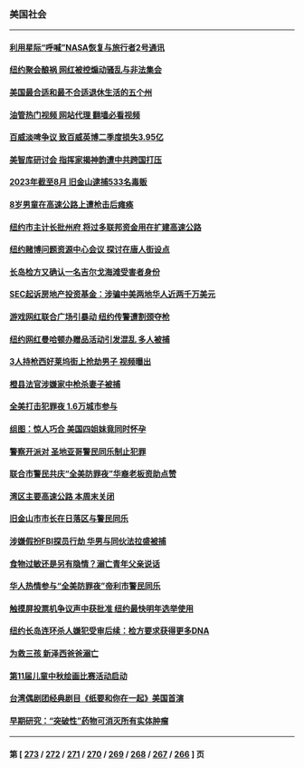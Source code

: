 ### 美国社会
---
#### [利用星际“呼喊”NASA恢复与旅行者2号通讯](../../pages/ncid1078160/n14048746.md?08060845) 
#### [纽约聚会酿祸 网红被控煽动骚乱与非法集会](../../pages/ncid1078160/n14048729.md?08060845) 
#### [美国最合适和最不合适退休生活的五个州](../../pages/ncid1078160/n14048665.md?08060845) 
#### [油管热门视频 网站代理 翻墙必看视频](http://138.2.39.72:81/youtube.html?epic-marker?08060845)
#### [百威淡啤争议 致百威英博二季度损失3.95亿](../../pages/ncid1078160/n14048639.md?08060845) 
#### [美智库研讨会 指挥家揭神韵遭中共跨国打压](../../pages/ncid1078160/n14048476.md?08060845) 
#### [2023年截至8月 旧金山逮捕533名毒贩](../../pages/ncid1078160/n14048488.md?08060845) 
#### [8岁男童在高速公路上遭枪击后瘫痪](../../pages/ncid1078160/n14048502.md?08060845) 
#### [纽约市主计长批州府 将过多联邦资金用在扩建高速公路](../../pages/ncid1078160/n14048411.md?08060845) 
#### [纽约赌博问题资源中心会议 探讨在唐人街设点](../../pages/ncid1078160/n14048441.md?08060845) 
#### [长岛检方又确认一名吉尔戈海滩受害者身份](../../pages/ncid1078160/n14048417.md?08060845) 
#### [SEC起诉房地产投资基金：涉骗中美两地华人近两千万美元](../../pages/ncid1078160/n14048419.md?08060845) 
#### [游戏网红联合广场引暴动 纽约传警遭割颈夺枪](../../pages/ncid1078160/n14048366.md?08060845) 
#### [纽约网红曼哈顿办赠品活动引发混乱 多人被捕](../../pages/ncid1078160/n14048274.md?08060845) 
#### [3人持枪西好莱坞街上抢劫男子 视频曝出](../../pages/ncid1078160/n14048318.md?08060845) 
#### [橙县法官涉嫌家中枪杀妻子被捕](../../pages/ncid1078160/n14048295.md?08060845) 
#### [全美打击犯罪夜 1.6万城市参与](../../pages/ncid1078160/n14048233.md?08060845) 
#### [组图：惊人巧合 美国四姐妹竟同时怀孕](../../pages/ncid1078160/n14047944.md?08060845) 
#### [警察开派对 圣地亚哥警民同乐制止犯罪](../../pages/ncid1078160/n14047930.md?08060845) 
#### [联合市警民共庆“全美防罪夜”华裔老板资助点赞](../../pages/ncid1078160/n14047913.md?08060845) 
#### [湾区主要高速公路 本周末关闭](../../pages/ncid1078160/n14047894.md?08060845) 
#### [旧金山市市长在日落区与警民同乐](../../pages/ncid1078160/n14047871.md?08060845) 
#### [涉嫌假扮FBI探员行劫 华男与同伙法拉盛被捕](../../pages/ncid1078160/n14047807.md?08060845) 
#### [食物过敏还是另有隐情？溺亡青年父亲说话](../../pages/ncid1078160/n14047791.md?08060845) 
#### [华人热情参与“全美防罪夜”帝利市警民同乐](../../pages/ncid1078160/n14047803.md?08060845) 
#### [触摸屏投票机争议声中获批准 纽约最快明年选举使用](../../pages/ncid1078160/n14047784.md?08060845) 
#### [纽约长岛连环杀人嫌犯受审后续：检方要求获得更多DNA](../../pages/ncid1078160/n14047781.md?08060845) 
#### [为救三孩 新泽西爸爸溺亡](../../pages/ncid1078160/n14047786.md?08060845) 
#### [第11届儿童中秋绘画比赛活动启动](../../pages/ncid1078160/n14047796.md?08060845) 
#### [台湾偶剧团经典剧目《纸要和你在一起》美国首演](../../pages/ncid1078160/n14047799.md?08060845) 
#### [早期研究：“突破性”药物可消灭所有实体肿瘤](../../pages/ncid1078160/n14047687.md?08060845) 

---
#### 第 [ [273](./273.md?08060845) / [272](./272.md?08060845) / [271](./271.md?08060845) / [270](./270.md?08060845) / [269](./269.md?08060845) / [268](./268.md?08060845) / [267](./267.md?08060845) / [266](./266.md?08060845) ] 页
